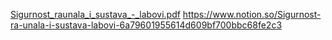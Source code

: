 [Sigurnost_raunala_i_sustava_-_labovi.pdf](https://github.com/karloraos/labovi/files/7360893/Sigurnost_raunala_i_sustava_-_labovi.pdf)
https://www.notion.so/Sigurnost-ra-unala-i-sustava-labovi-6a79601955614d609bf700bbc68fe2c3
